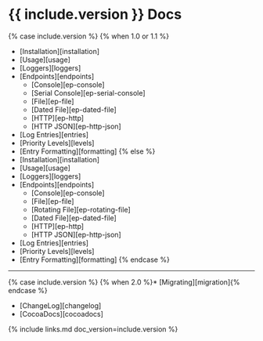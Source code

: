 # {{ include.version }} Docs

{% case include.version %}
{% when 1.0 or 1.1 %}
* [Installation][installation]
* [Usage][usage]
* [Loggers][loggers]
* [Endpoints][endpoints]
  * [Console][ep-console]
  * [Serial Console][ep-serial-console]
  * [File][ep-file]
  * [Dated File][ep-dated-file]
  * [HTTP][ep-http]
  * [HTTP JSON][ep-http-json]
* [Log Entries][entries]
* [Priority Levels][levels]
* [Entry Formatting][formatting]
{% else %}
* [Installation][installation]
* [Usage][usage]
* [Loggers][loggers]
* [Endpoints][endpoints]
  * [Console][ep-console]
  * [File][ep-file]
  * [Rotating File][ep-rotating-file]
  * [Dated File][ep-dated-file]
  * [HTTP][ep-http]
  * [HTTP JSON][ep-http-json]
* [Log Entries][entries]
* [Priority Levels][levels]
* [Entry Formatting][formatting]
{% endcase %}

***
{% case include.version %}
{% when 2.0 %}* [Migrating][migration]{% endcase %}
* [ChangeLog][changelog]
* [CocoaDocs][cocoadocs]


{% include links.md doc_version=include.version %}
